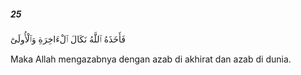 ##### 25

<span class="ayah">فَأَخَذَهُ ٱللَّهُ نَكَالَ ٱلْءَاخِرَةِ وَٱلْأُولَىٰٓ</span>

<span class="ayah_translation">Maka Allah mengazabnya dengan azab di akhirat dan azab di dunia.</span>
